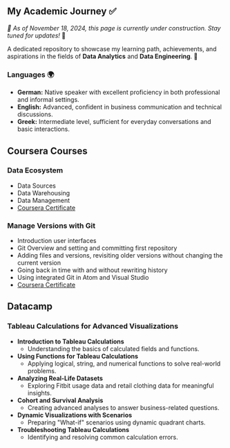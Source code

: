 ## My Academic Journey ✅  
*📅 As of November 18, 2024, this page is currently under construction. Stay tuned for updates!* 🚧  


A dedicated repository to showcase my learning path, achievements, and aspirations in the fields of **Data Analytics** and **Data Engineering**. 🚀  

### Languages 🌍  
- **German:** Native speaker with excellent proficiency in both professional and informal settings.  
- **English:** Advanced, confident in business communication and technical discussions.  
- **Greek:** Intermediate level, sufficient for everyday conversations and basic interactions.

## Coursera Courses

### Data Ecosystem
 - Data Sources
 - Data Warehousing
 - Data Management
 - [Coursera Certificate](https://github.com/KonstantinData/list-of-courses-certifications/blob/main/Certificates/Coursera%20Data%20Ecosystem%201FBABXJDT2JH.pdf)

### Manage Versions with Git
 - Introduction user interfaces
 - Git Overview and setting and committing first repository
 - Adding files and versions, revisiting older versions without changing the current version
 - Going back in time with and without rewriting history
 - Using integrated Git in Atom and Visual Studio  
 - [Coursera Certificate](https://github.com/KonstantinData/list-of-courses-certifications/blob/main/Certificates/Coursera%20Manage%20Git%20Versions%20D9T3WRHTLBHR.pdf)

## Datacamp

### Tableau Calculations for Advanced Visualizations
- **Introduction to Tableau Calculations**  
  - Understanding the basics of calculated fields and functions.  
- **Using Functions for Tableau Calculations**  
  - Applying logical, string, and numerical functions to solve real-world problems.  
- **Analyzing Real-Life Datasets**  
  - Exploring Fitbit usage data and retail clothing data for meaningful insights.  
- **Cohort and Survival Analysis**  
  - Creating advanced analyses to answer business-related questions.  
- **Dynamic Visualizations with Scenarios**  
  - Preparing "What-if" scenarios using dynamic quadrant charts.  
- **Troubleshooting Tableau Calculations**  
  - Identifying and resolving common calculation errors.
